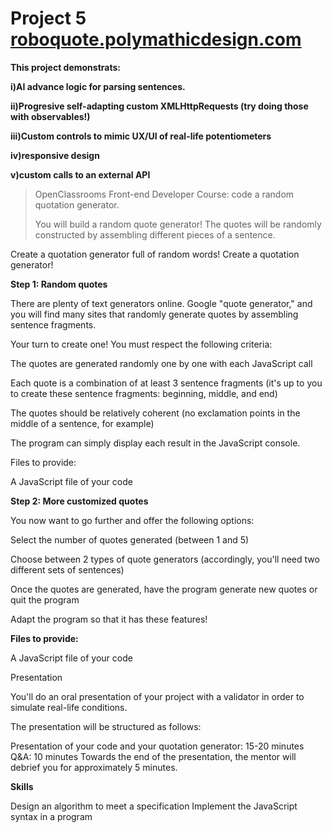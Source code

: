# Project 5 [roboquote.polymathicdesign.com](http://roboquote.polymathicdesign.com)

**This project demonstrats:**

**i)AI advance logic for parsing sentences.**

**ii)Progresive self-adapting custom XMLHttpRequests (try doing those with observables!)**

**iii)Custom controls to mimic UX/UI of real-life potentiometers**

**iv)responsive design**

**v)custom calls to an external API**

>OpenClassrooms Front-end Developer Course: code a random quotation generator.
>
>You will build a random quote generator! The quotes will be randomly constructed by assembling different pieces of a sentence.

Create a quotation generator full of random words!
Create a quotation generator!

**Step 1: Random quotes**

There are plenty of text generators online. Google "quote generator," and you will find many sites that randomly generate quotes by assembling sentence fragments.

Your turn to create one! You must respect the following criteria:

The quotes are generated randomly one by one with each JavaScript call

Each quote is a combination of at least 3 sentence fragments (it's up to you to create these sentence fragments: beginning, middle, and end)

The quotes should be relatively coherent (no exclamation points in the middle of a sentence, for example)

The program can simply display each result in the JavaScript console.

Files to provide:

A JavaScript file of your code

**Step 2: More customized quotes**

You now want to go further and offer the following options:

Select the number of quotes generated (between 1 and 5)

Choose between 2 types of quote generators (accordingly, you'll need two different sets of sentences)

Once the quotes are generated, have the program generate new quotes or quit the program

Adapt the program so that it has these features!

**Files to provide:**

A JavaScript file of your code

Presentation

You'll do an oral presentation of your project with a validator in order to simulate real-life conditions. 

The presentation will be structured as follows:  

Presentation of your code and your quotation generator: 15-20 minutes
Q&A: 10 minutes
Towards the end of the presentation, the mentor will debrief you for approximately 5 minutes.

**Skills**

Design an algorithm to meet a specification
Implement the JavaScript syntax in a program
